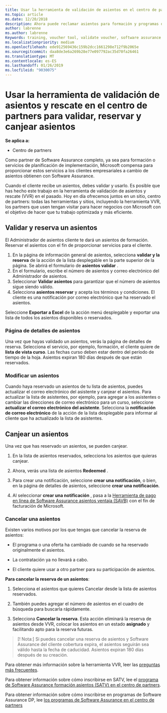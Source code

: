 ```yaml
---
title: Usar la herramienta de validación de asientos en el centro de partners para formación y otros asientos | El centro de partners
ms.topic: article
ms.date: 12/20/2018
description: Ahora puede reclamar asientos para formación y programas de software assurance en el centro de partners
author: labrenne
ms.author: labrenne
Keywords: training, voucher tool, validate voucher, software assurance claims, DPS, SATV
ms.localizationpriority: medium
ms.openlocfilehash: ede912569436c159b2dcc1661298e712f9b2065e
ms.sourcegitcommit: daa8de3e6a269b28e77e097792ac35d70fa26461
ms.translationtype: MT
ms.contentlocale: es-ES
ms.lasthandoff: 01/26/2019
ms.locfileid: "9030075"
---
```

# <a name="use-the-voucher-validation-and-redemption-tool-in-partner-center-to-validate-reserve-and-redeem-vouchers"></a>Usar la herramienta de validación de asientos y rescate en el centro de partners para validar, reservar y canjear asientos 

**Se aplica a:**

- Centro de partners

Como partner de Software Assurance completo, ya sea para formación o servicios de planificación de implementación, Microsoft compensa para proporcionar estos servicios a los clientes empresariales a cambio de asientos obtienen con Software Assurance.

Cuando el cliente recibe un asientos, debes validar y usarlo. Es posible que has hecho este trabajo en la herramienta de validación de asientos y rescate (VVR) en el pasado. Hoy en día ofrecemos juntos en un sitio, centro de partners: todas las herramientas y sitios, incluyendo la herramienta VVR, los partners que usen tengan visitar para hacer negocios con Microsoft con el objetivo de hacer que tu trabajo optimizada y más eficiente.

## <a name="validate-and-reserve-a-voucher"></a>Validar y reserva un asientos

El Administrador de asientos cliente te dará un asientos de formación. Reservar el asientos con el fin de proporcionar servicios para el cliente.

1. En la página de información general de asientos, selecciona **validar y la reserva** de la acción de la lista desplegable en la parte superior de la página. Se abrirá el formulario de **asientos validar** .
2. En el formulario, escribe el número de asientos y correo electrónico del Administrador de asientos.
3. Seleccionar **Validar asientos** para garantizar que el número de asientos sigue siendo válido.
4. Selecciona **asientos reservar** y acepta los términos y condiciones. El cliente es una notificación por correo electrónico que ha reservado el asientos.

Seleccione **Exportar a Excel** de la acción menú desplegable y exportar una lista de todos los asientos disponibles o reservados.

### <a name="voucher-details-page"></a>Página de detalles de asientos

Una vez que hayas validado un asientos, verás la página de detalles de reserva. Selecciona el servicio, por ejemplo, formación, el cliente quiere de **lista de vista curso**.
Las fechas curso deben estar dentro del período de tiempo de la hoja. Asientos expiran 180 días después de que están reservados.

### <a name="modify-a-voucher"></a>Modificar un asientos

Cuando haya reservado un asientos de tu lista de asientos, puedes actualizar el correo electrónico del asistente y canjear el asientos. Para actualizar la lista de asistentes, por ejemplo, para agregar a los asistentes o cambiar las direcciones de correo electrónico para un curso, seleccione **actualizar el correo electrónico del asistente**. Selecciona la **notificación de correo electrónico** de la acción de la lista desplegable para informar al cliente que ha actualizado la lista de asistentes.

## <a name="redeem-a-voucher"></a>Canjear un asientos

Una vez que has reservado un asientos, se pueden canjear. 

1. En la lista de asientos reservados, selecciona los asientos que quieras canjear. 
2. Ahora, verás una lista de asientos **Redeemed** .

4. Para crear una notificación, seleccione **crear una notificación**, o bien, en la página de detalles de asientos, seleccione **crear una notificación**.

5. Al seleccionar **crear una notificación** , pasa a la [Herramienta de pago en línea de Software Assurance asientos ventaja (SAVB)](https://planningservices.partners.extranet.microsoft.com/en/Pages/getpaid.aspx) con el fin de facturación de Microsoft.


### <a name="cancel-a-voucher"></a>Cancelar una asientos

Existen varios motivos por los que tengas que cancelar la reserva de asientos:

- El programa o una oferta ha cambiado de cuando se ha reservado originalmente el asientos.

- La contratación ya no llevará a cabo.

- El cliente quiere usar a otro partner para su participación de asientos.

**Para cancelar la reserva de un asientos**:

1. Selecciona el asientos que quieres Cancelar desde la lista de asientos reservados.

2. También puedes agregar el número de asientos en el cuadro de búsqueda para buscarla rápidamente. 

3. Selecciona **Cancelar la reserva**. Esta acción eliminará la reserva de asientos desde VVR, colocar los asientos en un estado **asignado** y facilitando apto para la reserva futuras.

>[! Nota:] Si puedes cancelar una reserva de asientos y Software Assurance del cliente cobertura expira, el asientos seguirán sea válido hasta la fecha de caducidad. Asientos expiran 180 días después de su creación.

Para obtener más información sobre la herramienta VVR, leer las [preguntas más frecuentes](vvr-faq.md).

Para obtener información sobre cómo inscribirse en SATV, lee el [programa de Software Assurance formación asientos (SATV) en el centro de partners](software-assurance-satv.md).

Para obtener información sobre cómo inscribirse en programas de Software Assurance DP, lee [los programas de Software Assurance en el centro de partners](software-assurance-dps.md)

